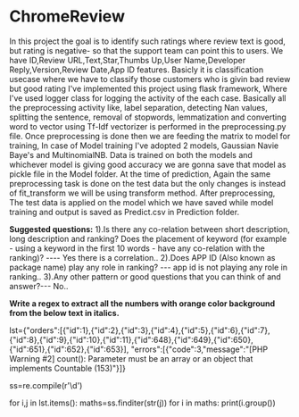 # ChromeReview
In this project the goal is to identify such ratings where review text is good, but rating is negative- so that the support team can point this to users. 
We have ID,Review URL,Text,Star,Thumbs Up,User Name,Developer Reply,Version,Review Date,App ID features.
Basicly it is classification usecase where we have to classify those customers who is givin bad review but good rating
I've implemented this project using flask framework, Where I've used logger class for logging the activity of the each case.
Basically all the preprocessing activity like, label separation, detecting Nan values, splitting the sentence, removal of stopwords, lemmatization and converting word to vector using Tf-Idf vectorizer is performed in the preprocessing.py file.
Once preprocessing is done then we are feeding the matrix to model for training, In case of Model training I've adopted 2 models, Gaussian Navie Baye's and MultinomialNB. Data is trained on both the models and whichever model is giving good accuracy we are gonna save that model as pickle file in the Model folder.
At the time of prediction, Again the same preprocessing task is done on the test data but the only changes is instead of fit_transform we will be using transform method.
After preprocessing, The test data is applied on the model which we have saved while model training and output is saved as Predict.csv in Prediction folder.



**Suggested questions:**
1).Is there any co-relation between short description, long description and ranking? Does the placement of keyword (for example - using a keyword in the first 10 words - have any co-relation with the ranking)? ---- Yes there is a correlation..
2).Does APP ID (Also known as package name) play any role in ranking? --- app id is not playing any role in ranking..
3).Any other pattern or good questions that you can think of and answer?--- No..



**Write a regex to extract all the numbers with orange color background from the below text in italics.**

lst={"orders":[{"id":1},{"id":2},{"id":3},{"id":4},{"id":5},{"id":6},{"id":7},{"id":8},{"id":9},{"id":10},{"id":11},{"id":648},{"id":649},{"id":650},{"id":651},{"id":652},{"id":653}],
     "errors":[{"code":3,"message":"[PHP Warning #2] count(): Parameter must be an array or an object that implements Countable (153)"}]}

ss=re.compile(r'\d')

for i,j in lst.items():
    maths=ss.finditer(str(j))
    for i in maths:
        print(i.group())
